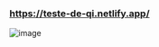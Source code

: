 ### https://teste-de-qi.netlify.app/

![image](https://github.com/aesir0101/MemeQItest/assets/84733192/20f3f7ee-4991-461c-96bf-7fde9a5ac228)
